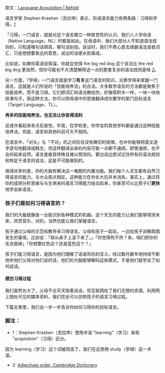 原文：[Language Acquisition | Refold](https://refold.la/roadmap/stage-0/a/language-acquisition)

语言学家 Stephen Krashen（克拉申）表示，形成语言能力有两条路：习得和学得。[1](https://refold.la/roadmap/stage-0/a/language-acquisition#footnote-1)

「习得」一门语言，就是对这个语言建立一种直觉性的认识。我们人人学母语（Native Language，NL）时都是如此。在母语中，我们大部分人不知道语法规则的，只知道哪句话顺耳，哪句话别扭。说话时，我们不费心思去琢磨语法或者词汇，只是想想要表达的意思，说出的话便水到渠成。

比如说，如果你英语说得溜，你就会觉得 the big red dog 这个说法比 the red big dog 更自然，但你可能也不大清楚解释这一点的那套复杂的语法规则是啥 [2](https://refold.la/roadmap/stage-0/a/language-acquisition#footnote-2)。

另一方面，「学得」一门语言就是学习**有关**这门语言的知识。光靠学得来掌握一门语言，这就是人们所说的「技能培养法」的办法。大多数学语言的方法都是聚焦于技能培养，而不是习得。它们把词汇和语法教给你，好像搭积木一样，一块一块地拼凑句子。用这种方法，你可以把母语中的思维翻译成你要学的那门目标语言（Target Language，TL）。

**再多的技能培养法，也无法让你变得流利**

这或许看起来有点反直觉。毕竟，在学校里，你学会的其他学科都是通过这种技能培养法。但是，语言和其他科目可大不相同。

在语言中，「对头」与「不对」的之间往往没有确切的规律。也许你能够把英文逐字逐句地翻译成韩文，但这样翻译出来的内容可能一点都不通顺。即使通顺，也不会听起来自然。语言是极其特殊且难以预测的。要边说边尝试记住所有的语法规则和特定于语言的说法，这是不可能做到的。

值得庆幸的是，你的大脑有解决这一难题的内置功能。我们每个人天生都有自然习得语言的能力。与大众观点相反，这种能力在你长大后并未消失。事实上，通过将你的成熟分析思维与与生俱来的语言习得能力结合起来，你甚至可以比孩子们**更快**地学会新语言。

### 孩子们是如何习得语言的？

我们的大脑就像是一台能识别各种模式的机器。这个天生的能力让我们能够预测未来，欣赏音乐，对的，当然也能让我们掌握语言。

孩子通过父母的示范和教导来习得语言。父母和孩子一起玩，一边给孩子讲解周围发生的事情。比如说：「球从桌子上滚下来了。」「你觉得热不热？来，咱们把你的毛衣脱掉」「你想要红色这个还是蓝色这个？」

孩子们能习得语言，是因为他们理解了话语背后的含义，经过数月数年地持续不断地听他们父母对他们说的话，他们的大脑能够解码这些模式，于是他们就学会了如何说话。

#### 模仿习得过程

我们虽然长大了，父母不会天天陪着说话，但互联网给了我们无限的资源。利用网上随处可见的媒体资料，我们完全可以仿照孩子的语言习得过程。

下篇文章里，我们会一步一步告诉你如何习得你的目标语言。

### 脚注：

  - 1：Stephen Krashen（克拉申）使用术语 "learning"（学习）来和 "acquisition"（习得）区分。

因为 learning（学习）这个词被用滥了，我们在这使用 study（学得）这一术语。

- 2: [Adjectives order, Cambridge Dictionary](https://dictionary.cambridge.org/ja/grammar/british-grammar/adjectives-order)
